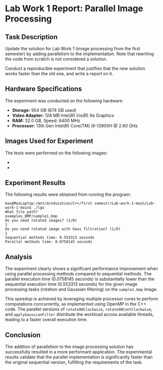 # Lab Work 1 Report: Parallel Image Processing

## Task Description

Update the solution for Lab Work 1 (image processing from the first semester) by adding parallelism to the implementation. Note that rewriting the code from scratch is not considered a solution.

Conduct a reproducible experiment that justifies that the new solution works faster than the old one, and write a report on it.

## Hardware Specifications

The experiment was conducted on the following hardware:

- **Storage:** 954 GB (674 GB used)
- **Video Adapter:** 128 MB Intel(R) Iris(R) Xe Graphics
- **RAM:** 32.0 GB, Speed: 6400 MHz
- **Processor:** 13th Gen Intel(R) Core(TM) i9-13900H @ 2.60 GHz

## Images Used for Experiment

The tests were performed on the following images:

- <mcfile path="examples_BMP/bmp_24.bmp" name="examples_BMP/bmp_24.bmp"></mcfile>
- <mcfile path="examples_BMP/sample1.bmp" name="examples_BMP/sample1.bmp"></mcfile>

## Experiment Results

The following results were obtained from running the program:

```
max@MaxLaptop:/mnt/d/education/C++/first semestr/Lab-work-1-main/Lab-work-1-main$ ./lgo 
What file path? 
examples_BMP/sample1.bmp 
Do you need rotated images? (1/0) 
1 
Do you need rotated image with Gaus filtration? (1/0) 
1 
Sequential methods time: 0.553313 seconds 
Parallel methods time: 0.0758145 seconds
```

## Analysis

The experiment clearly shows a significant performance improvement when using parallel processing methods compared to sequential methods. The parallel execution time (0.0758145 seconds) is substantially lower than the sequential execution time (0.553313 seconds) for the given image processing tasks (rotation and Gaussian filtering) on the `sample1.bmp` image.

This speedup is achieved by leveraging multiple processor cores to perform computations concurrently, as implemented using OpenMP in the C++ code. The parallel versions of `rotate90Clockwise`, `rotate90ContClockwise`, and `applyGaussianFilter` distribute the workload across available threads, leading to a faster overall execution time.

## Conclusion

The addition of parallelism to the image processing solution has successfully resulted in a more performant application. The experimental results validate that the parallel implementation is significantly faster than the original sequential version, fulfilling the requirements of the task.